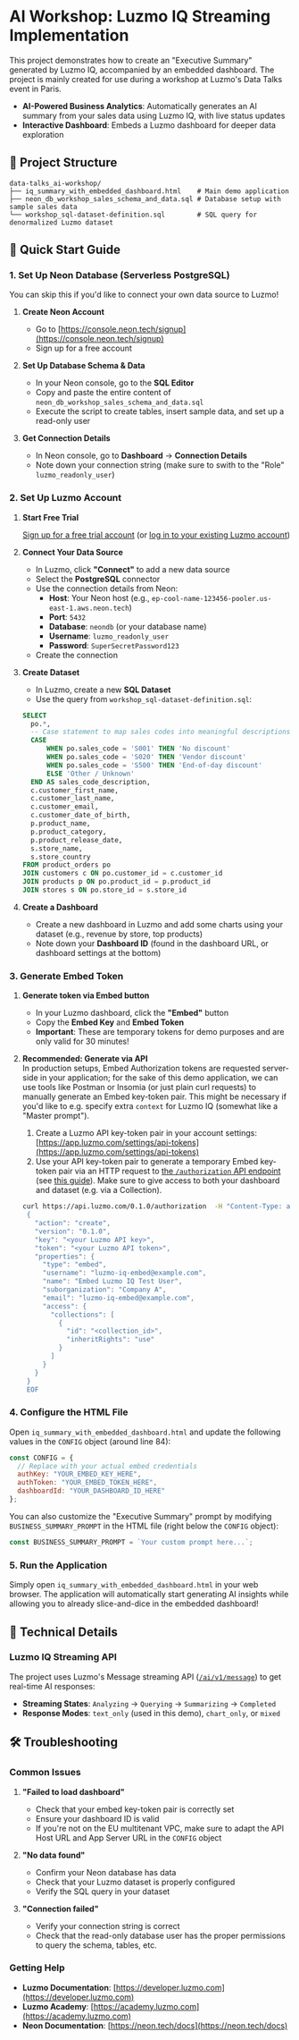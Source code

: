 # AI Workshop: Luzmo IQ Streaming Implementation

This project demonstrates how to create an "Executive Summary" generated by Luzmo IQ, accompanied by an embedded dashboard. The project is mainly created for use during a workshop at Luzmo's Data Talks event in Paris.

- **AI-Powered Business Analytics**: Automatically generates an AI summary from your sales data using Luzmo IQ, with live status updates
- **Interactive Dashboard**: Embeds a Luzmo dashboard for deeper data exploration

## 📁 Project Structure

```
data-talks_ai-workshop/
├── iq_summary_with_embedded_dashboard.html    # Main demo application
├── neon_db_workshop_sales_schema_and_data.sql # Database setup with sample sales data
└── workshop_sql-dataset-definition.sql        # SQL query for denormalized Luzmo dataset
```

## 🚀 Quick Start Guide

### 1. Set Up Neon Database (Serverless PostgreSQL)
You can skip this if you'd like to connect your own data source to Luzmo!

1. **Create Neon Account**
   - Go to [https://console.neon.tech/signup](https://console.neon.tech/signup)
   - Sign up for a free account

2. **Set Up Database Schema & Data**
   - In your Neon console, go to the **SQL Editor**
   - Copy and paste the entire content of `neon_db_workshop_sales_schema_and_data.sql`
   - Execute the script to create tables, insert sample data, and set up a read-only user

3. **Get Connection Details**
   - In Neon console, go to **Dashboard** → **Connection Details**
   - Note down your connection string (make sure to swith to the "Role" `luzmo_readonly_user`)

### 2. Set Up Luzmo Account

1. **Start Free Trial**

    [Sign up for a free trial account](https://app.luzmo.com/signup) (or [log in to your existing Luzmo account](https://app.luzmo.com/home/login))

2. **Connect Your Data Source**
   - In Luzmo, click **"Connect"** to add a new data source
   - Select the **PostgreSQL** connector
   - Use the connection details from Neon:
     - **Host**: Your Neon host (e.g., `ep-cool-name-123456-pooler.us-east-1.aws.neon.tech`)
     - **Port**: `5432`
     - **Database**: `neondb` (or your database name)
     - **Username**: `luzmo_readonly_user`
     - **Password**: `SuperSecretPassword123`
   - Create the connection

3. **Create Dataset**
   - In Luzmo, create a new **SQL Dataset**
   - Use the query from `workshop_sql-dataset-definition.sql`:
   ```sql
   SELECT
     po.*,
     -- Case statement to map sales codes into meaningful descriptions
     CASE 
         WHEN po.sales_code = 'S001' THEN 'No discount'
         WHEN po.sales_code = 'S020' THEN 'Vendor discount'
         WHEN po.sales_code = 'S500' THEN 'End-of-day discount'
         ELSE 'Other / Unknown'
     END AS sales_code_description,
     c.customer_first_name,
     c.customer_last_name,
     c.customer_email,
     c.customer_date_of_birth,
     p.product_name,
     p.product_category,
     p.product_release_date,
     s.store_name,
     s.store_country
   FROM product_orders po
   JOIN customers c ON po.customer_id = c.customer_id
   JOIN products p ON po.product_id = p.product_id
   JOIN stores s ON po.store_id = s.store_id
   ```

4. **Create a Dashboard**
   - Create a new dashboard in Luzmo and add some charts using your dataset (e.g., revenue by store, top products)
   - Note down your **Dashboard ID** (found in the dashboard URL, or dashboard settings at the bottom)

### 3. Generate Embed Token

1. **Generate token via Embed button**
   - In your Luzmo dashboard, click the **"Embed"** button
   - Copy the **Embed Key** and **Embed Token**
   - **Important**: These are temporary tokens for demo purposes and are only valid for 30 minutes!

2. **Recommended: Generate via API**  
    In production setups, Embed Authorization tokens are requested server-side in your application; for the sake of this demo application, we can use tools like Postman or Insomia (or just plain curl requests) to manually generate an Embed key-token pair. This might be necessary if you'd like to e.g. specify extra `context` for Luzmo IQ (somewhat like a "Master prompt").

   1. Create a Luzmo API key-token pair in your account settings: [https://app.luzmo.com/settings/api-tokens](https://app.luzmo.com/settings/api-tokens)
   2. Use your API key-token pair to generate a temporary Embed key-token pair via an HTTP request to [the `/authorization` API endpoint](https://developer.luzmo.com/api/createAuthorization) (see  [this guide](https://developer.luzmo.com/guide/dashboard-embedding--generating-an-authorization-token)). Make sure to give access to both your dashboard and dataset (e.g. via a Collection).

   ```bash
   curl https://api.luzmo.com/0.1.0/authorization  -H "Content-Type: application/json" -d @- << EOF
    {
      "action": "create",
      "version": "0.1.0",
      "key": "<your Luzmo API key>",
      "token": "<your Luzmo API token>",
      "properties": {
        "type": "embed",
        "username": "luzmo-iq-embed@example.com",
        "name": "Embed Luzmo IQ Test User",
        "suborganization": "Company A",
        "email": "luzmo-iq-embed@example.com",
        "access": {
          "collections": [
            {
              "id": "<collection_id>",
              "inheritRights": "use"
            }
          ]
        }
      }
    }
    EOF
   ```
  

### 4. Configure the HTML File

Open `iq_summary_with_embedded_dashboard.html` and update the following values in the `CONFIG` object (around line 84):

```javascript
const CONFIG = {
  // Replace with your actual embed credentials
  authKey: "YOUR_EMBED_KEY_HERE",
  authToken: "YOUR_EMBED_TOKEN_HERE",
  dashboardId: "YOUR_DASHBOARD_ID_HERE"
};
```

You can also customize the "Executive Summary" prompt by modifying `BUSINESS_SUMMARY_PROMPT` in the HTML file (right below the `CONFIG` object):

```javascript
const BUSINESS_SUMMARY_PROMPT = `Your custom prompt here...`;
```

### 5. Run the Application
Simply open `iq_summary_with_embedded_dashboard.html` in your web browser. The application will automatically start generating AI insights while allowing you to already slice-and-dice in the embedded dashboard!

## 🔧 Technical Details

### Luzmo IQ Streaming API

The project uses Luzmo's Message streaming API ([`/ai/v1/message`](https://api.luzmo.com/ai/docs/api-docs/#/default/post_message)) to get real-time AI responses:

- **Streaming States**: `Analyzing` → `Querying` → `Summarizing` → `Completed`
- **Response Modes**: `text_only` (used in this demo), `chart_only`, or `mixed`

## 🛠️ Troubleshooting

### Common Issues

1. **"Failed to load dashboard"**
   - Check that your embed key-token pair is correctly set
   - Ensure your dashboard ID is valid
   - If you're not on the EU multitenant VPC, make sure to adapt the API Host URL and App Server URL in the `CONFIG` object 

2. **"No data found"**
   - Confirm your Neon database has data
   - Check that your Luzmo dataset is properly configured
   - Verify the SQL query in your dataset

3. **"Connection failed"**
   - Verify your connection string is correct
   - Check that the read-only database user has the proper permissions to query the schema, tables, etc.


### Getting Help

- **Luzmo Documentation**: [https://developer.luzmo.com](https://developer.luzmo.com)
- **Luzmo Academy**: [https://academy.luzmo.com](https://academy.luzmo.com)
- **Neon Documentation**: [https://neon.tech/docs](https://neon.tech/docs)
